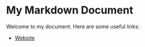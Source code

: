 # My Markdown Document

Welcome to my document. Here are some useful links:

- [Website](https://ak7349.github.io/myweb/)
